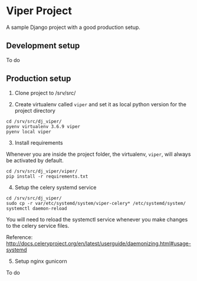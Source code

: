 Viper Project
=============

A sample Django project with a good production setup.


## Development setup

To do


## Production setup

1) Clone project to /srv/src/


2) Create virtualenv called `viper` and set it as local python version
  for the project directory

```
cd /srv/src/dj_viper/
pyenv virtualenv 3.6.9 viper
pyenv local viper
```


3) Install requirements

Whenever you are inside the project folder, the virtualenv, `viper`, will
always be activated by default.

```
cd /srv/src/dj_viper/viper/
pip install -r requirements.txt
```

4) Setup the celery systemd service

```
cd /srv/src/dj_viper/
sudo cp -r var/etc/systemd/system/viper-celery* /etc/systemd/system/
systemctl daemon-reload
```

You will need to reload the systemctl service whenever you make changes to
the celery service files.

Reference: http://docs.celeryproject.org/en/latest/userguide/daemonizing.html#usage-systemd


5) Setup nginx gunicorn

To do
